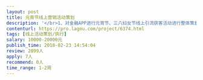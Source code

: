 ```yaml
---                
layout: post       
title: 元宵节线上营销活动策划           
description: '</br>1、对金融APP进行元宵节、三八妇女节线上引流获客活动进行整体策划与执行</br>2、根据产品特点进行营销物料策划与制作，包括文案、海报、线上H5活动等；</br>'     
contenturl: https://pro.lagou.com/project/6374.html      
tags: [线上活动策划/执行]            
salary: 10000-20000元          
publish_time: 2018-02-23 14:54:04         
review: 2899人                   
apply: 7人                   
recommend: 0人                   
time_range: 1-2周              
---                 
```

